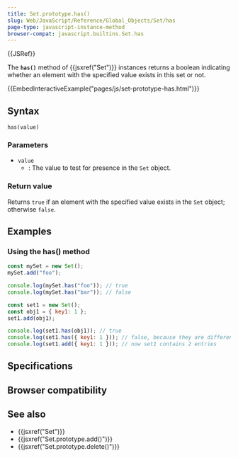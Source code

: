 ```yaml
---
title: Set.prototype.has()
slug: Web/JavaScript/Reference/Global_Objects/Set/has
page-type: javascript-instance-method
browser-compat: javascript.builtins.Set.has
---
```


{{JSRef}}

The **`has()`** method of {{jsxref("Set")}} instances returns a boolean indicating whether an
element with the specified value exists in this set or not.

{{EmbedInteractiveExample("pages/js/set-prototype-has.html")}}

## Syntax

```js-nolint
has(value)
```

### Parameters

- `value`
  - : The value to test for presence in the `Set` object.

### Return value

Returns `true` if an element with the specified value exists in the `Set` object; otherwise `false`.

## Examples

### Using the has() method

```js
const mySet = new Set();
mySet.add("foo");

console.log(mySet.has("foo")); // true
console.log(mySet.has("bar")); // false

const set1 = new Set();
const obj1 = { key1: 1 };
set1.add(obj1);

console.log(set1.has(obj1)); // true
console.log(set1.has({ key1: 1 })); // false, because they are different object references
console.log(set1.add({ key1: 1 })); // now set1 contains 2 entries
```

## Specifications



## Browser compatibility



## See also

- {{jsxref("Set")}}
- {{jsxref("Set.prototype.add()")}}
- {{jsxref("Set.prototype.delete()")}}

